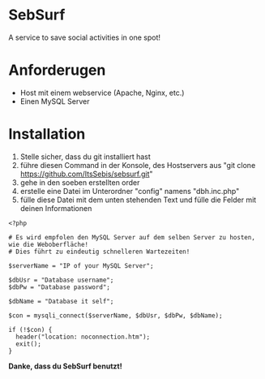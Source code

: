 # SebSurf
A service to save social activities in one spot!

# Anforderugen

 - Host mit einem webservice (Apache, Nginx, etc.)
 - Einen MySQL Server

# Installation

 1. Stelle sicher, dass du git installiert hast
 2. führe diesen Command in der Konsole, des Hostservers aus "git clone https://github.com/ItsSebis/sebsurf.git"
 3. gehe in den soeben erstellten order
 4. erstelle eine Datei im Unterordner "config" namens "dbh.inc.php"
 5. fülle diese Datei mit dem unten stehenden Text und fülle die Felder mit deinen Informationen

```
<?php

# Es wird empfolen den MySQL Server auf dem selben Server zu hosten, wie die Weboberfläche!
# Dies führt zu eindeutig schnelleren Wartezeiten!

$serverName = "IP of your MySQL Server";

$dbUsr = "Database username";
$dbPw = "Database password";

$dbName = "Database it self";

$con = mysqli_connect($serverName, $dbUsr, $dbPw, $dbName);

if (!$con) {
  header("location: noconnection.htm");
  exit();
}
```

**Danke, dass du SebSurf benutzt!**
